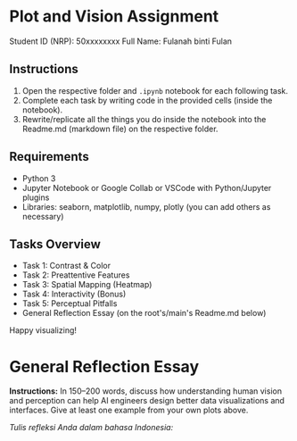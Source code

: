 # Plot and Vision Assignment

Student ID (NRP): 50xxxxxxxx
Full Name: Fulanah binti Fulan

## Instructions

1. Open the respective folder and `.ipynb` notebook for each following task.
2. Complete each task by writing code in the provided cells (inside the notebook).
3. Rewrite/replicate all the things you do inside the notebook into the Readme.md (markdown file) on the respective folder.

## Requirements

- Python 3
- Jupyter Notebook or Google Collab or VSCode with Python/Jupyter plugins
- Libraries: seaborn, matplotlib, numpy, plotly (you can add others as necessary)

## Tasks Overview

- Task 1: Contrast & Color
- Task 2: Preattentive Features
- Task 3: Spatial Mapping (Heatmap)
- Task 4: Interactivity (Bonus)
- Task 5: Perceptual Pitfalls
- General Reflection Essay (on the root's/main's Readme.md below)

Happy visualizing!

# General Reflection Essay

**Instructions:**
In 150–200 words, discuss how understanding human vision and perception can help AI engineers design better data visualizations and interfaces. Give at least one example from your own plots above.

_Tulis refleksi Anda dalam bahasa Indonesia:_
